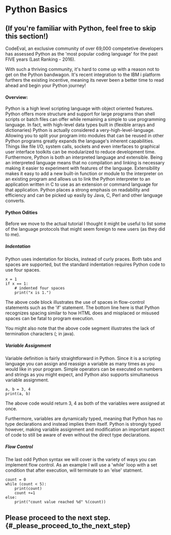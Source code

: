 # Python Basics

## \(If you're familiar with Python, feel free to skip this section!\)

CodeEval, an exclusive community of over 69,000 competetive developers has assessed Python as the 'most popular coding language' for the past FIVE years \(Last Ranking - 2016\).

With such a thriving community, it's hard to come up with a reason not to get on the Python bandwagon. It's recent integration to the IBM i platform furthers the existing incentive, meaning its never been a better time to read ahead and begin your Python journey!

#### Overview:

Python is a high level scripting language with object oriented features. Python offers more structure and support for large programs than shell scripts or batch files can offer while remaining a simple to use programming language. In fact, with high-level data types built in \(flexible arrays and dictionaries\) Python is actually considered a very-high-level-language. Allowing you to split your program into modules that can be reused in other Python programs greatly expands the language's inherent capabilities. Things like file I/O, system calls, sockets and even interfaces to graphical user interface toolkits can be modularized to reduce development time.  Furthermore, Python is both an interpreted language and extensible. Being an interpreted language means that no compilation and linking is necessary making it easier to experiment with features of the language. Extensibility makes it easy to add a new built-in function or module to the interpreter on an existing program and allows us to link the Python interpreter to an application written in C to use as an extension or command language for that application. Python places a strong emphasis on readability and efficiency and can be picked up easily by Java, C, Perl and other language converts.

#### Python Odities

Before we move to the actual tutorial I thought it might be useful to list some of the language protocols that might seem foreign to new users \(as they did to me\).

##### Indentation

Python uses indentation for blocks, instead of curly praces. Both tabs and spaces are supported, but the standard indentation requires Python code to use four spaces.

```
x = 1
if x == 1:
    # indented four spaces
    print("x is 1.")
```

The above code block illustrates the use of spaces in flow-control statements such as the 'if' statement. The bottom line here is that Python recognizes spacing similar to how HTML does and misplaced or misused spaces can be fatal to program execution.

You might also note that the above code segment illustrates the lack of termination characters \(; in java\).

##### Variable Assignment

Variable definition is fairly straightforward in Python. Since it is a scripting language you can assign and reassign a variable as many times as you would like in your program. Simple operators can be executed on numbers and strings as you might expect, and Python also supports simultaneous variable assignment.

```
a, b = 3, 4
print(a, b)
```

The above code would return 3, 4 as both of the variables were assigned at once.

Furthermore, variables are dynamically typed, meaning that Python has no type declarations and instead implies them itself. Python is strongly typed however, making variable assignment and modification an important aspect of code to still be aware of even without the direct type declarations.

##### Flow Control

The last odd Python syntax we will cover is the variety of ways you can implement flow control. As an example I will use a 'while' loop with a set condition that after execution, will terminate to an 'else' statment.

```
count = 0
while (count < 5):
    print(count)
    count +=1
else:
    print("count value reached %d" %(count))
```

## Please proceed to the next step. {#_please_proceed_to_the_next_step}



